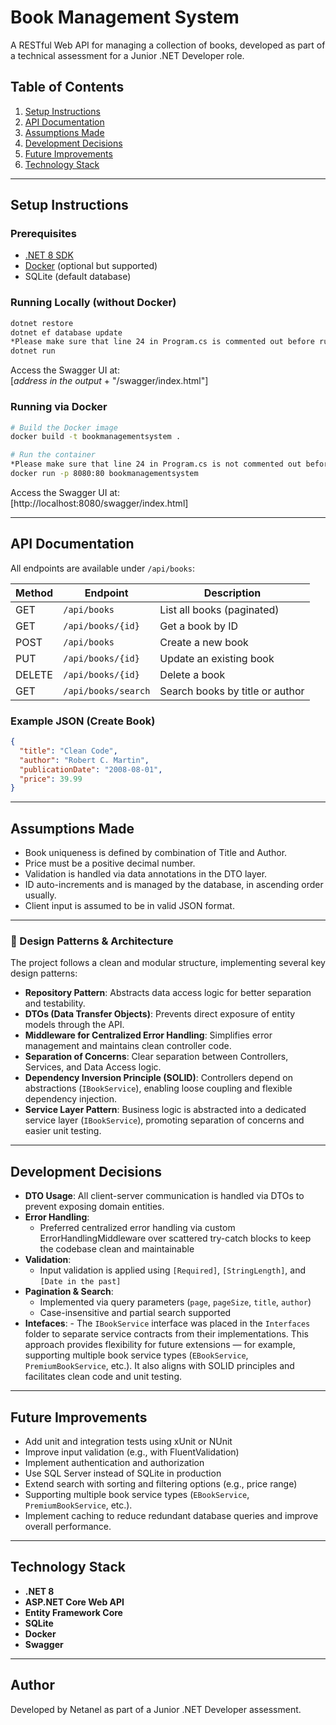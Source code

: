 # Book Management System

A RESTful Web API for managing a collection of books, developed as part of a technical assessment for a Junior .NET Developer role.

## Table of Contents

1. [Setup Instructions](#setup-instructions)
2. [API Documentation](#api-documentation)
3. [Assumptions Made](#assumptions-made)
4. [Development Decisions](#development-decisions)
5. [Future Improvements](#future-improvements)
6. [Technology Stack](#technology-stack)

---

## Setup Instructions

### Prerequisites

- [.NET 8 SDK](https://dotnet.microsoft.com/en-us/download/dotnet/8.0)
- [Docker](https://www.docker.com/) (optional but supported)
- SQLite (default database)

### Running Locally (without Docker)

```bash
dotnet restore
dotnet ef database update
*Please make sure that line 24 in Program.cs is commented out before running the application.*
dotnet run
```

Access the Swagger UI at:  
[*address in the output* + "/swagger/index.html"]

### Running via Docker

```bash
# Build the Docker image
docker build -t bookmanagementsystem .

# Run the container
*Please make sure that line 24 in Program.cs is not commented out before running the application.*
docker run -p 8080:80 bookmanagementsystem
```

Access the Swagger UI at:  
[http://localhost:8080/swagger/index.html]

---

## API Documentation

All endpoints are available under `/api/books`:

| Method | Endpoint            | Description                     |
| ------ | ------------------- | ------------------------------- |
| GET    | `/api/books`        | List all books (paginated)      |
| GET    | `/api/books/{id}`   | Get a book by ID                |
| POST   | `/api/books`        | Create a new book               |
| PUT    | `/api/books/{id}`   | Update an existing book         |
| DELETE | `/api/books/{id}`   | Delete a book                   |
| GET    | `/api/books/search` | Search books by title or author |

### Example JSON (Create Book)

```json
{
  "title": "Clean Code",
  "author": "Robert C. Martin",
  "publicationDate": "2008-08-01",
  "price": 39.99
}
```

---

## Assumptions Made

- Book uniqueness is defined by combination of Title and Author.
- Price must be a positive decimal number.
- Validation is handled via data annotations in the DTO layer.
- ID auto-increments and is managed by the database, in ascending order usually.
- Client input is assumed to be in valid JSON format.

---

### 🧱 Design Patterns & Architecture

The project follows a clean and modular structure, implementing several key design patterns:

- **Repository Pattern**: Abstracts data access logic for better separation and testability.
- **DTOs (Data Transfer Objects)**: Prevents direct exposure of entity models through the API.
- **Middleware for Centralized Error Handling**: Simplifies error management and maintains clean controller code.
- **Separation of Concerns**: Clear separation between Controllers, Services, and Data Access logic.
- **Dependency Inversion Principle (SOLID)**: Controllers depend on abstractions (`IBookService`), enabling loose coupling and flexible dependency injection.
- **Service Layer Pattern**: Business logic is abstracted into a dedicated service layer (`IBookService`), promoting separation of concerns and easier unit testing.

---

## Development Decisions

- **DTO Usage**: All client-server communication is handled via DTOs to prevent exposing domain entities.
- **Error Handling**:
  - Preferred centralized error handling via custom ErrorHandlingMiddleware over scattered try-catch blocks to keep the codebase clean and maintainable
- **Validation**:
  - Input validation is applied using `[Required]`, `[StringLength]`, and `[Date in the past]`
- **Pagination & Search**:
  - Implemented via query parameters (`page`, `pageSize`, `title`, `author`)
  - Case-insensitive and partial search supported
- **Intefaces**: - The `IBookService` interface was placed in the `Interfaces` folder to separate service contracts from their implementations. This approach provides flexibility for future extensions — for example, supporting multiple book service types (`EBookService`, `PremiumBookService`, etc.). It also aligns with SOLID principles and facilitates clean code and unit testing.

---

## Future Improvements

- Add unit and integration tests using xUnit or NUnit
- Improve input validation (e.g., with FluentValidation)
- Implement authentication and authorization
- Use SQL Server instead of SQLite in production
- Extend search with sorting and filtering options (e.g., price range)
- Supporting multiple book service types (`EBookService`, `PremiumBookService`, etc.).
- Implement caching to reduce redundant database queries and improve overall performance.

---

## Technology Stack

- **.NET 8**
- **ASP.NET Core Web API**
- **Entity Framework Core**
- **SQLite**
- **Docker**
- **Swagger**

---

## Author

Developed by Netanel as part of a Junior .NET Developer assessment.

